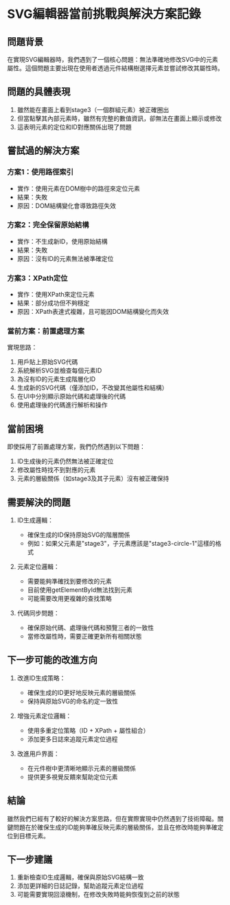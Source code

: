 # SVG編輯器當前挑戰與解決方案記錄

## 問題背景
在實現SVG編輯器時，我們遇到了一個核心問題：無法準確地修改SVG中的元素屬性。這個問題主要出現在使用者透過元件結構樹選擇元素並嘗試修改其屬性時。

## 問題的具體表現
1. 雖然能在畫面上看到stage3（一個群組元素）被正確圈出
2. 但當點擊其內部元素時，雖然有完整的數值資訊，卻無法在畫面上顯示或修改
3. 這表明元素的定位和ID對應關係出現了問題

## 嘗試過的解決方案

### 方案1：使用路徑索引
- 實作：使用元素在DOM樹中的路徑來定位元素
- 結果：失敗
- 原因：DOM結構變化會導致路徑失效

### 方案2：完全保留原始結構
- 實作：不生成新ID，使用原始結構
- 結果：失敗
- 原因：沒有ID的元素無法被準確定位

### 方案3：XPath定位
- 實作：使用XPath來定位元素
- 結果：部分成功但不夠穩定
- 原因：XPath表達式複雜，且可能因DOM結構變化而失效

### 當前方案：前置處理方案
實現思路：
1. 用戶貼上原始SVG代碼
2. 系統解析SVG並檢查每個元素ID
3. 為沒有ID的元素生成階層化ID
4. 生成新的SVG代碼（僅添加ID，不改變其他屬性和結構）
5. 在UI中分別顯示原始代碼和處理後的代碼
6. 使用處理後的代碼進行解析和操作

## 當前困境
即使採用了前置處理方案，我們仍然遇到以下問題：
1. ID生成後的元素仍然無法被正確定位
2. 修改屬性時找不到對應的元素
3. 元素的層級關係（如stage3及其子元素）沒有被正確保持

## 需要解決的問題
1. ID生成邏輯：
   - 確保生成的ID保持原始SVG的階層關係
   - 例如：如果父元素是"stage3"，子元素應該是"stage3-circle-1"這樣的格式

2. 元素定位邏輯：
   - 需要能夠準確找到要修改的元素
   - 目前使用getElementById無法找到元素
   - 可能需要改用更複雜的查找策略

3. 代碼同步問題：
   - 確保原始代碼、處理後代碼和預覽三者的一致性
   - 當修改屬性時，需要正確更新所有相關狀態

## 下一步可能的改進方向
1. 改進ID生成策略：
   - 確保生成的ID更好地反映元素的層級關係
   - 保持與原始SVG的命名約定一致性

2. 增強元素定位邏輯：
   - 使用多重定位策略（ID + XPath + 屬性組合）
   - 添加更多日誌來追蹤元素定位過程

3. 改進用戶界面：
   - 在元件樹中更清晰地顯示元素的層級關係
   - 提供更多視覺反饋來幫助定位元素

## 結論
雖然我們已經有了較好的解決方案思路，但在實際實現中仍然遇到了技術障礙。關鍵問題在於確保生成的ID能夠準確反映元素的層級關係，並且在修改時能夠準確定位到目標元素。

## 下一步建議
1. 重新檢查ID生成邏輯，確保與原始SVG結構一致
2. 添加更詳細的日誌記錄，幫助追蹤元素定位過程
3. 可能需要實現回滾機制，在修改失敗時能夠恢復到之前的狀態